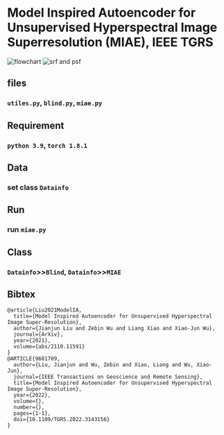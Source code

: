 # Model Inspired Autoencoder for Unsupervised Hyperspectral Image Superresolution (MIAE), IEEE TGRS

![flowchart](figures/fig_flowchart.png)
![srf and psf](figures/fig_BR.png)

## files
### `utiles.py`, `blind.py`, `miae.py`

## Requirement
### `python 3.9`, `torch 1.8.1`

## Data
### set class `Datainfo`

## Run
### run `miae.py`

## Class
### `Datainfo`>>`Blind`, `Datainfo`>>`MIAE`

## Bibtex
```
@article{Liu2021ModelIA,
  title={Model Inspired Autoencoder for Unsupervised Hyperspectral Image Super-Resolution},
  author={Jianjun Liu and Zebin Wu and Liang Xiao and Xiao-Jun Wu},
  journal={ArXiv},
  year={2021},
  volume={abs/2110.11591}
}
@ARTICLE{9681709,
  author={Liu, Jianjun and Wu, Zebin and Xiao, Liang and Wu, Xiao-Jun},
  journal={IEEE Transactions on Geoscience and Remote Sensing}, 
  title={Model Inspired Autoencoder for Unsupervised Hyperspectral Image Super-Resolution}, 
  year={2022},
  volume={},
  number={},
  pages={1-1},
  doi={10.1109/TGRS.2022.3143156}
}
```
